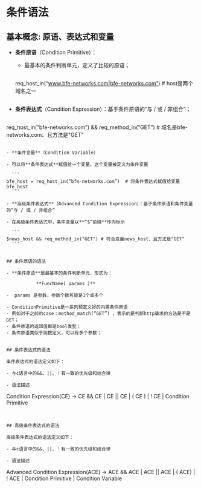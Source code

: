 # 条件语法


## 基本概念: 原语、表达式和变量

- **条件原语**（Condition Primitive）：

  - 最基本的条件判断单元，定义了比较的原语；

    ``` 
  req_host_in(“www.bfe-networks.com|bfe-networks.com”)               # host是两个域名之一
    ```
  
- **条件表达式**（Condition Expression）：基于条件原语的“与 / 或 / 非组合”；

  ```
req_host_in(“bfe-networks.com”) && req_method_in(“GET”) # 域名是bfe-networks.com、且方法是"GET"
  ```
  
- **条件变量**（Condition Variable）

  - 可以将**条件表达式**赋值给一个变量，这个变量被定义为条件变量

    ```
  bfe_host = req_host_in(“bfe-networks.com”)  # 将条件表达式赋值给变量bfe_host
    ```
  
- **高级条件表达式**（Advanced Condition Expression）：基于条件原语和条件变量的“与 / 或 / 非组合”

  - 在高级条件表达式中，条件变量以**“$”前缀**作为标示

    ```
  $news_host && req_method_in("GET") # 符合变量news_host、且方法是"GET"
    ```


## 条件原语的语法

- **条件原语**是最基本的条件判断单元，形式为：

​           **FuncName( params )**

-  params 是参数，参数个数可能是1个或多个

- ConditionPrimitive是一系列预定义好的内置条件原语
  - 例如对于之前的case：method_match(“GET”) ，表示的是判断http请求的方法是不是GET；
  - 条件原语的返回值都是bool类型；
  - 条件原语类似于函数定义，可以有多个参数；


## 条件表达式的语法

条件表达式的语法定义如下：

- 与c语言中的&&、||、！有一致的优先级和结合律

- 语法描述

  ```
  Condition Expression(CE) -> 
  CE && CE
                   | CE || CE
                   | ( CE )
                   | ! CE
                   | Condition Primitive
  ```
  

## 高级条件表达式的语法

高级条件表达式的语法定义如下：

- 与c语言中的&&、||、！有一致的优先级和结合律

- 语法描述

  ```
  Advanced Condition Expression(ACE) -> 
  ACE && ACE
                   | ACE || ACE
                   | ( ACE)
                   | ! ACE
                   | Condition Primitive
  | Condition Variable
  ```
  
